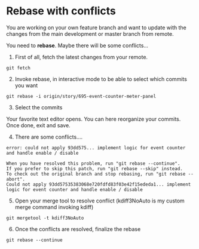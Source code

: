 # Rebase with conflicts

You are working on your own feature branch and want to update with the changes from the main development or master branch from remote.

You need to **rebase**. Maybe there will be some conflicts...

1. First of all, fetch the latest changes from your remote.

  ```
  git fetch
  ```

2. Invoke rebase, in interactive mode to be able to select which commits you want

  ```
  git rebase -i origin/story/695-event-counter-meter-panel
  ```

3. Select the commits

  Your favorite text editor opens. You can here reorganize your commits. Once done, exit and save.

4. There are some conflicts....


  ```
  error: could not apply 93dd575... implement logic for event counter and handle enable / disable

  When you have resolved this problem, run "git rebase --continue".
  If you prefer to skip this patch, run "git rebase --skip" instead.
  To check out the original branch and stop rebasing, run "git rebase --abort".
  Could not apply 93dd57535383068e720fdfd83f03e42f15ededa1... implement logic for event counter and handle enable / disable
  ```

5. Open your merge tool to resolve conflict (kdiff3NoAuto is my custom merge command invoking kdiff)


  ```
  git mergetool -t kdiff3NoAuto
  ```

6. Once the conflicts are resolved, finalize the rebase


  ```
  git rebase --continue
  ```